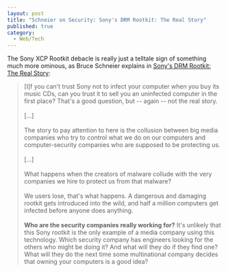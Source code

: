 ```yaml
---
layout: post
title: "Schneier on Security: Sony's DRM Rootkit: The Real Story"
published: true
category:
  - Web/Tech
---
```

<p>The Sony XCP Rootkit debacle is really just a telltale sign of something much more ominous, as Bruce Schneier explains in <a href="http://www.schneier.com/blog/archives/2005/11/sonys_drm_rootk.html" title="Schneier on Security: Sony's DRM Rootkit: The Real Story">Sony's DRM Rootkit: The Real Story</a>:

</p><blockquote cite="http://www.schneier.com/blog/archives/2005/11/sonys_drm_rootk.html"><p>[I]f you can't trust Sony not to infect your computer when you buy its music CDs, can you trust it to sell you an uninfected computer in the first place? That's a good question, but -- again -- not the real story.<br /><br />[...]<br /><br />The story to pay attention to here is the collusion between big media companies who try to control what we do on our computers and computer-security companies who are supposed to be protecting us.<br /><br />[...]<br /><br />What happens when the creators of malware collude with the very companies we hire to protect us from that malware?<br /><br />We users lose, that's what happens. A dangerous and damaging rootkit gets introduced into the wild, and half a million computers get infected before anyone does anything.<br /><br /><strong>Who are the security companies really working for?</strong> It's unlikely that this Sony rootkit is the only example of a media company using this technology. Which security company has engineers looking for the others who might be doing it? And what will they do if they find one? What will they do the next time some multinational company decides that owning your computers is a good idea? </p></blockquote>


